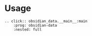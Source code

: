 # Usage

```{eval-rst}
.. click:: obsidian_data.__main__:main
    :prog: obsidian-data
    :nested: full
```
